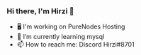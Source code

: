 ### Hi there, I'm Hirzi 👋

- 🖥️ I'm working on PureNodes Hosting
- 🌱 I’m currently learning mysql
- 📫 How to reach me: Discord Hirzi#8701

<!--
**HirziRDev/HirziRDev** is a ✨ _special_ ✨ repository because its `README.md` (this file) appears on your GitHub profile.

Here are some ideas to get you started:

- 🔭 I’m currently working on ...
- 🌱 I’m currently learning ...
- 👯 I’m looking to collaborate on ...
- 🤔 I’m looking for help with ...
- 💬 Ask me about ...
- 📫 How to reach me: ...
- 😄 Pronouns: ...
- ⚡ Fun fact: ...
-->
